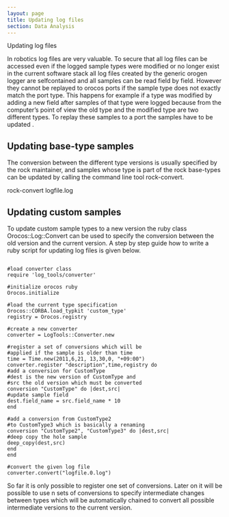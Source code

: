 ```yaml
---
layout: page
title: Updating log files
section: Data Analysis
---
```

<div class="content2">
<div class="content2-pagetitle">Updating log files</div>
<div class="content2-container line-box">
<div class="content2-container-1col">



<p>In robotics log files are very valuable. To secure that all log files can be
accessed even if the logged sample types were modified or no longer exist in the
current software stack all log files created by the generic orogen logger are
selfcontained and all samples can be read field by field. However they cannot be replayed to
orocos ports if the sample type does not exactly match the port type.  This
happens for example if a type was modified by adding a new field after samples
of that type were logged because from the computer&rsquo;s point of view the old type and the
modified type are two different types. To replay these samples to a port the samples
have to be updated . </p>

<h2 id="updating-base-type-samples">Updating base-type samples</h2>
<p>The conversion between the different type versions is usually specified by the rock maintainer,
and samples whose type is part of the rock base-types can be updated by calling the command line tool
rock-convert.</p>

<p>rock-convert logfile.log </p>

<h2 id="updating-custom-samples">Updating custom samples</h2>
<p>To update custom sample types to a new version the ruby class Orocos::Log::Convert can be
used to specify the conversion between the old version and the current version. A step
by step guide how to write a ruby script for updating log files is given below.</p>

<pre><code class="language-ruby">
#load converter class
require 'log_tools/converter'

#initialize orocos ruby
Orocos.initialize

#load the current type specification
Orocos::CORBA.load_typkit 'custom_type'
registry = Orocos.registry

#create a new converter
converter = LogTools::Converter.new

#register a set of conversions which will be
#applied if the sample is older than time
time = Time.new(2011,6,21, 13,30,0, "+09:00")
converter.register "description",time,registry do
#add a conversion for CustomType
#dest is the new version of CustomType and
#src the old version which must be converted
conversion "CustomType" do |dest,src|
#update sample field
dest.field_name = src.field_name * 10
end

#add a conversion from CustomType2
#to CustomType3 which is basically a renaming
conversion "CustomType2", "CustomType3" do |dest,src|
#deep copy the hole sample
deep_copy(dest,src)
end
end

#convert the given log file
converter.convert("logfile.0.log")
</code></pre>

<p class="warning">So far it is only possible to register one set of conversions. Later on it will be possible
to use n sets of conversions to specify intermediate changes between types which will be automatically
chained to convert all possible intermediate versions to the current version.</p>



</div>
</div>
</div>
